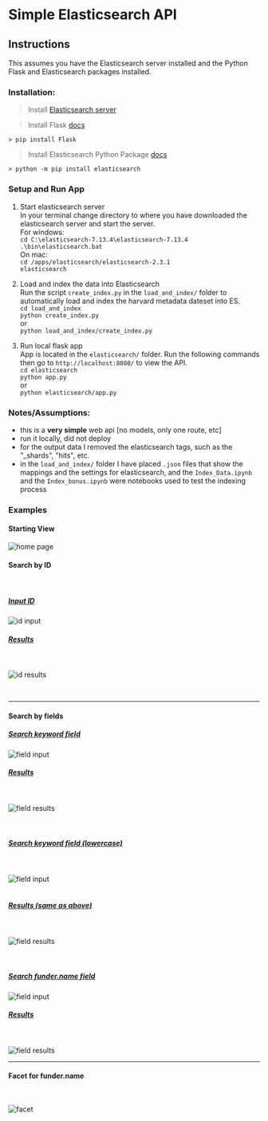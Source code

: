 # Simple Elasticsearch API  

## Instructions  
This assumes you have the Elasticsearch server installed and the Python Flask and Elasticsearch packages installed.

### Installation:  
> Install [Elasticsearch server](https://www.elastic.co/guide/en/elasticsearch/reference/current/install-elasticsearch.html)     

> Install Flask [docs](https://flask.palletsprojects.com/en/2.0.x/installation/)  

`> pip install Flask`  


> Install Elasticsearch Python Package [docs](https://elasticsearch-py.readthedocs.io/en/v7.13.4/)  

`> python -m pip install elasticsearch`



### Setup and Run App  

1. Start elasticsearch server  
In your terminal change directory to where you have downloaded the elasticsearch server and start the server.  
For windows:  
       `cd C:\elasticsearch-7.13.4\elasticsearch-7.13.4`       
       `.\bin\elasticsearch.bat`       
On mac:  
        `cd /apps/elasticsearch/elasticsearch-2.3.1`    
        `elasticsearch`  

2. Load and index the data into Elasticsearch  
Run the script `create_index.py` in the `load_and_index/` folder to automatically load and index the harvard metadata dateset into ES.   
        `cd load_and_index`      
        `python create_index.py`    
or  
        `python load_and_index/create_index.py`  

3. Run local flask app   
App is located in the `elasticsearch/` folder. Run the following commands then go to `http://localhost:8000/` to view the API.  
        `cd elasticsearch`       
        `python app.py`      
or  
        `python elasticsearch/app.py`     



### Notes/Assumptions:  
* this is a **very simple** web api [no models, only one route, etc]
* run it locally, did not deploy
* for the output data I removed the elasticsearch tags, such as the "_shards", "hits", etc.  
* in the `load_and_index/` folder I have placed `.json` files that show the mappings and the settings for elasticsearch, and the `Index_Data.ipynb` and the `Index_bonus.ipynb` were notebooks used to test the indexing process


### Examples  

#### Starting View      

![home page](images/startview.png)

#### Search by ID  
<br>
<h5> <u>Input ID</u> </h5>  

![id input](images/searchID.png)  
<h5><u>Results</u></h5>   
<br>

![id results](images/searchIDresults.png)  

<br>

<hr>

#### Search by fields  

<h5><u>Search keyword field</u></h5>

![field input](images/keywordsearch.png)    


<h5><u>Results</u></h5>   
<br>

![field results](images/keywordresults1.png)  
<br><br>

<h5><u>Search keyword field (lowercase)</u></h5>
<br>

![field input](images/keywordsearch2.png)    
<br>

<h5><u>Results (same as above)</u></h5>   
<br>  

![field results](images/keywordresults2.png)
<br><br><br>

<h5><u>Search funder.name field</u></h5>

![field input](images/fieldsearch.png)  

<h5><u>Results</u></h5>   
<br>

![field results](images/fieldresults.png)

<hr>


#### Facet for funder.name
<br>  

![facet](images/bonussearch.png)
